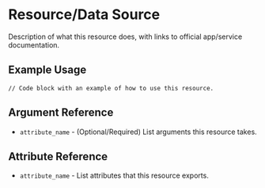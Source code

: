 # <resource name> Resource/Data Source

Description of what this resource does, with links to official
app/service documentation.

## Example Usage

```hcl
// Code block with an example of how to use this resource.
```

## Argument Reference

* `attribute_name` - (Optional/Required) List arguments this resource takes.

## Attribute Reference

* `attribute_name` - List attributes that this resource exports.

